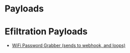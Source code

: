 # Payloads 

# Efiltration Payloads
- [WiFi Password Grabber (sends to webhook, and loops)](https://github.com/benjibrown/DuinoDucky/tree/main/payloads/exfiltration/wifi-grabber)
